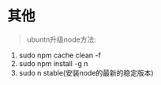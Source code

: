 # 其他

> ubuntn升级node方法:

1. sudo npm cache clean -f
2. sudo npm install -g n
3. sudo n stable(安装node的最新的稳定版本)